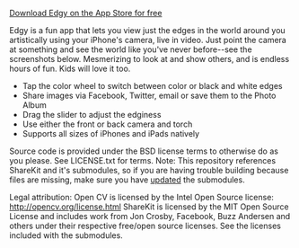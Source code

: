 [Download Edgy on the App Store for free](https://itunes.apple.com/us/app/edgy-camera-free/id436798110)

Edgy is a fun app that lets you view just the edges in the world around you artistically using your iPhone's camera, live in video. Just point the camera at something and see the world like you've never before--see the screenshots below. Mesmerizing to look at and show others, and is endless hours of fun. Kids will love it too. 

- Tap the color wheel to switch between color or black and white edges 
- Share images via Facebook, Twitter, email or save them to the Photo Album 
- Drag the slider to adjust the edginess 
- Use either the front or back camera and torch
- Supports all sizes of iPhones and iPads natively

Source code is provided under the BSD license terms to otherwise do as you please. See LICENSE.txt for terms.
Note: This repository references ShareKit and it's submodules, so if you are having trouble building because files are missing, make sure you have [updated](https://github.com/ShareKit/ShareKit/wiki/Installing-ShareKit) the submodules.

Legal attribution:
Open CV is licensed by the Intel Open Source license: http://opencv.org/license.html
ShareKit is licensed by the MIT Open Source License and includes work from Jon Crosby, Facebook, Buzz Andersen and others under their respective free/open source licenses.
See the licenses included with the submodules. 

